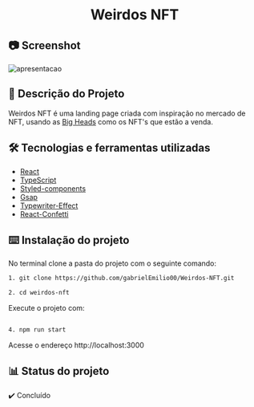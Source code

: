 <h1 align="center">Weirdos NFT</h1>

## 📷 Screenshot
![apresentacao](https://user-images.githubusercontent.com/72055099/196732125-994712d3-2d59-44bc-9a43-1f7d4442dae0.gif)

## 🧭 Descrição do Projeto
Weirdos NFT é uma landing page criada com inspiração no mercado de NFT, usando as [Big Heads](https://bigheads.io) como os NFT's que estão a venda.

## 🛠️ Tecnologias e ferramentas utilizadas
- [React](https://pt-br.reactjs.org)
- [TypeScript](https://www.typescriptlang.org)
- [Styled-components](https://styled-components.com)
- [Gsap](https://greensock.com/gsap/)
- [Typewriter-Effect](https://www.npmjs.com/package/typewriter-effect)
- [React-Confetti](https://www.npmjs.com/package/react-confetti)

## ⌨️ Instalação do projeto

No terminal clone a pasta do projeto com o seguinte comando:

```bash
1. git clone https://github.com/gabrielEmilio00/Weirdos-NFT.git

2. cd weirdos-nft
```


Execute o projeto com: 

```bash

4. npm run start
```

Acesse o endereço http://localhost:3000

## 📊 Status do projeto
✔️ Concluído
